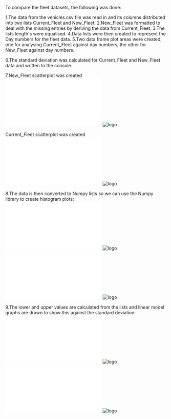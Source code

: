 To compare the fleet datasets, the following was done:

1.The data from the vehicles.csv file was read in and its columns distributed into two lists Current_Fleet and New_Fleet.
2.New_Fleet was formatted to deal with the missing entries by deriving the data from Current_Fleet.
3.The lists length's were equalised.
4.Data lists were then created to represent the Day numbers for the fleet data.
5.Two data frame plot areas were created, one for analysing Current_Fleet against day numbers, the other for New_Fleet against day numbers.

6.The standard deviation was calculated for Current_Fleet and New_Fleet data and written to the console.

7.New_Fleet scatterplot was created
![logo](./New_Fleet_scaterplot.pdf?raw=true)
![logo](./New_Fleet_scaterplot.png?raw=true)

Current_Fleet scatterplot was created
![logo](./Current_Fleet_scaterplot.pdf?raw=true)
![logo](./Current_Fleet_scaterplot.png?raw=true)


8.The data is then converted to Numpy lists so we can use the Numpy library to create histogram plots:
![logo](./Current_Fleet_histogram.pdf?raw=true)
![logo](./Current_Fleet_histogram.png?raw=true)
![logo](./New_Fleet_histogram.pdf?raw=true)
![logo](./New_Fleet_histogram.png?raw=true)

9.The lower and upper values are calculated from the lists and linear model graphs are drawn to show this against the standard deviation:
![logo](./Current_Fleet_bootstrap_confidence.pdf?raw=true)
![logo](./Current_Fleet_bootstrap_confidence.png?raw=true)
![logo](./New_Fleet_bootstrap_confidence.pdf?raw=true)
![logo](./New_Fleet_bootstrap_confidence.png?raw=true)



